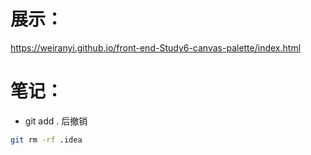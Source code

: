 # 展示：
https://weiranyi.github.io/front-end-Study6-canvas-palette/index.html
# 笔记：
- git add . 后撤销
```bash
git rm -rf .idea
```
